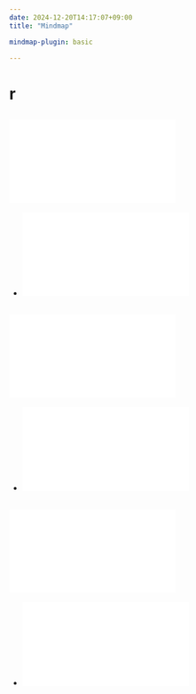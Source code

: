 ```yaml
---
date: 2024-12-20T14:17:07+09:00
title: "Mindmap"

mindmap-plugin: basic

---
```


# r

## ![基本](./基本.md)
- ![仕組み](%E4%BB%95%E7%B5%84%E3%81%BF.md)

## ![学術的意義](%E5%AD%A6%E8%A1%93%E7%9A%84%E6%84%8F%E7%BE%A9.md)
- ![思考](%E6%80%9D%E8%80%83.md)

## ![基本操作](%E5%9F%BA%E6%9C%AC%E6%93%8D%E4%BD%9C.md)
- ![能力案](%E8%83%BD%E5%8A%9B%E6%A1%88.md)